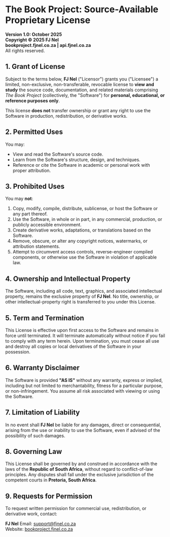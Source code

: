 # The Book Project: Source-Available Proprietary License

**Version 1.0: October 2025**  
**Copyright © 2025 FJ Nel**  
**bookproject.fjnel.co.za | api.fjnel.co.za**  
All rights reserved.  

## 1. Grant of License

Subject to the terms below, **FJ Nel** ("Licensor") grants you ("Licensee") a limited, non-exclusive, non-transferable, revocable license to **view and study** the source code, documentation, and related materials comprising *The Book Project* (collectively, the "Software") for **personal, educational, or reference purposes only**.

This license **does not** transfer ownership or grant any right to use the Software in production, redistribution, or derivative works.

## 2. Permitted Uses

You may:

* View and read the Software's source code.
* Learn from the Software's structure, design, and techniques.
* Reference or cite the Software in academic or personal work with proper attribution.

## 3. Prohibited Uses

You may **not**:

1. Copy, modify, compile, distribute, sublicense, or host the Software or any part thereof.
2. Use the Software, in whole or in part, in any commercial, production, or publicly accessible environment.
3. Create derivative works, adaptations, or translations based on the Software.
4. Remove, obscure, or alter any copyright notices, watermarks, or attribution statements.
5. Attempt to circumvent access controls, reverse-engineer compiled components, or otherwise use the Software in violation of applicable law.

## 4. Ownership and Intellectual Property

The Software, including all code, text, graphics, and associated intellectual property, remains the exclusive property of **FJ Nel**.
No title, ownership, or other intellectual-property right is transferred to you under this License.

## 5. Term and Termination

This License is effective upon first access to the Software and remains in force until terminated.
It will terminate automatically without notice if you fail to comply with any term herein.
Upon termination, you must cease all use and destroy all copies or local derivatives of the Software in your possession.

## 6. Warranty Disclaimer

The Software is provided **"AS IS"** without any warranty, express or implied, including but not limited to merchantability, fitness for a particular purpose, or non-infringement.
You assume all risk associated with viewing or using the Software.

## 7. Limitation of Liability

In no event shall **FJ Nel** be liable for any damages, direct or consequential, arising from the use or inability to use the Software, even if advised of the possibility of such damages.

## 8. Governing Law

This License shall be governed by and construed in accordance with the laws of the **Republic of South Africa**, without regard to conflict-of-law principles.
Any disputes shall fall under the exclusive jurisdiction of the competent courts in **Pretoria, South Africa**.

## 9. Requests for Permission

To request written permission for commercial use, redistribution, or derivative work, contact:

**FJ Nel**
Email: [support@fjnel.co.za](mailto:support@fjnel.co.za)  
Website: [bookproject.fjnel.co.za](https://bookproject.fjnel.co.za)

